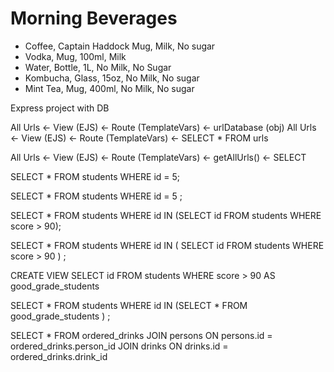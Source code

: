 # Morning Beverages

- Coffee, Captain Haddock Mug, Milk, No sugar
- Vodka, Mug, 100ml, Milk
- Water, Bottle, 1L, No Milk, No Sugar
- Kombucha, Glass, 15oz, No Milk, No sugar
- Mint Tea, Mug, 400ml, No Milk, No sugar

Express project with DB

All Urls <- View (EJS) <- Route (TemplateVars) <- urlDatabase (obj)
All Urls <- View (EJS) <- Route (TemplateVars) <- SELECT \* FROM urls

All Urls <- View (EJS) <- Route (TemplateVars) <- getAllUrls() <- SELECT

SELECT \* FROM students WHERE id = 5;

SELECT \*
FROM students
WHERE
id = 5
;

SELECT \* FROM students WHERE id IN (SELECT id FROM students WHERE score > 90);

SELECT \*
FROM students
WHERE
id IN (
SELECT id
FROM students
WHERE score > 90
)
;

CREATE VIEW SELECT id FROM students WHERE score > 90 AS good_grade_students

SELECT \*
FROM students
WHERE
id IN (SELECT \* FROM good_grade_students )
;

SELECT \* FROM ordered_drinks
JOIN persons
ON persons.id = ordered_drinks.person_id
JOIN drinks
ON drinks.id = ordered_drinks.drink_id
